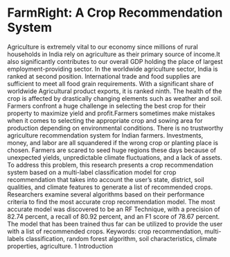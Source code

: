 # FarmRight: A Crop Recommendation System
Agriculture is extremely vital to our economy since millions of rural households in India rely on agriculture as their primary source of income.It also significantly contributes to our overall GDP holding the place of largest employment-providing sector. In the worldwide agriculture sector, India is ranked at second position. International trade and food supplies are sufficient to meet all food grain requirements. With a significant share of worldwide Agricultural product exports, it is ranked ninth. The health of the crop is affected by drastically changing elements such as weather and soil. Farmers confront a huge challenge in selecting the best crop for their property to maximize yield and profit.Farmers sometimes make mistakes when it comes to selecting the appropriate crop and sowing area for production depending on environmental conditions. There is no trustworthy agriculture recommendation system for Indian farmers. Investments, money, and labor are all squandered if the wrong crop or planting place is chosen. Farmers are scared to seed huge regions these days because of unexpected yields, unpredictable climate fluctuations, and a lack of assets. To address this problem, this research presents a crop recommendation system based on a multi-label classification model for crop recommendation that takes into account the user’s state, district, soil qualities, and climate features to generate a list of recommended crops. Researchers examine several algorithms based on their performance criteria to find the most accurate crop recommendation model. The most accurate model was discovered to be an RF Technique, with a precision of 82.74 percent, a recall of 80.92 percent, and an F1 score of 78.67 percent. The model that has been trained thus far can be utilized to provide the user with a list of recommended crops. Keywords: crop recommendation, multi-labels classification, random forest algorithm, soil characteristics, climate properties, agriculture. 1 Introduction
